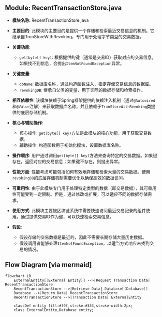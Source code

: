 ## Module: RecentTransactionStore.java
- **模块名称**: RecentTransactionStore.java

- **主要目的**: 此模块的主要目的是提供一个存储和检索最近交易信息的机制。它继承自TronStoreWithRevoking，专门用于处理字节类型的交易数据。

- **关键功能**:
  - `get(byte[] key)`: 根据提供的键（通常是交易ID）获取对应的交易信息。如果找不到信息，会抛出`ItemNotFoundException`异常。

- **关键变量**:
  - `dbName`: 数据库名称，通过构造函数注入，指定存储交易信息的数据库。
  - `revokingDB`: 继承自父类的变量，用于实际的数据存储和检索操作。

- **相互依赖性**: 该模块依赖于Spring框架提供的依赖注入机制（通过`@Autowired`和`@Value`注解）来获取数据库名称，并且依赖于`TronStoreWithRevoking`类提供的底层存储机制。

- **核心与辅助操作**:
  - 核心操作: `get(byte[] key)`方法是此模块的核心功能，用于获取交易数据。
  - 辅助操作: 构造函数用于初始化模块，设置数据库名称。

- **操作顺序**: 用户通过调用`get(byte[] key)`方法来查询特定的交易数据。如果键存在，返回对应的交易信息；如果键不存在，则抛出异常。

- **性能方面**: 性能考虑可能包括如何有效地存储和检索大量的交易数据。使用`revokingDB`的底层存储机制需要优化以确保高效的数据访问。

- **可重用性**: 由于此模块专门用于处理特定类型的数据（即交易数据），其可重用性可能受到一定限制。但是，通过修改或扩展，可以适应不同的数据存储需求。

- **使用方式**: 此模块主要被区块链系统中需要快速访问最近交易记录的组件使用。通过提供交易ID作为键，可以快速检索交易信息。

- **假设**: 
  - 假设存储的交易数据是最近的，因此不需要长期存储大量历史数据。
  - 假设调用者能够处理`ItemNotFoundException`，以适当方式响应未找到交易的情况。
## Flow Diagram [via mermaid]
```mermaid
flowchart LR
    ExternalEntity[(External Entity)] -->|Request Transaction Data| RecentTransactionStore
    RecentTransactionStore -->|Retrieve Data| Database[(Database)]
    Database -->|Return Data| RecentTransactionStore
    RecentTransactionStore -->|Transaction Data| ExternalEntity

    classDef entity fill:#f9f,stroke:#333,stroke-width:2px;
    class ExternalEntity,Database entity;
```
